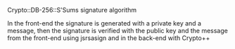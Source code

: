 Crypto::DB-256::S'Sums signature algorithm

In the front-end the signature is generated with a private key and a message, then the signature is verified with the public key and the message from the front-end using jsrsasign and in the back-end with Crypto++
